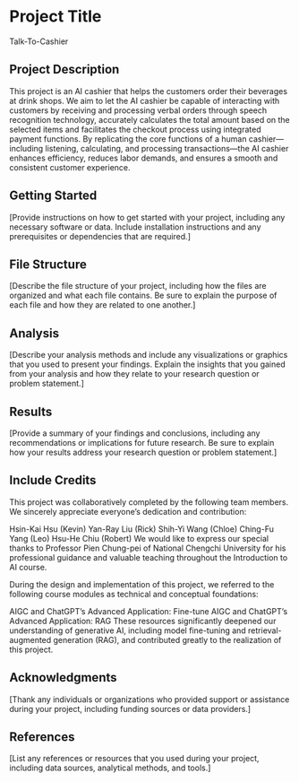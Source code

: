 # Project Title

Talk-To-Cashier

## Project Description

This project is an AI cashier that helps the customers order their beverages at drink shops. We aim to let the AI cashier be capable of interacting with customers by receiving and processing verbal orders through speech recognition technology, accurately calculates the total amount based on the selected items and facilitates the checkout process using integrated payment functions. By replicating the core functions of a human cashier—including listening, calculating, and processing transactions—the AI cashier enhances efficiency, reduces labor demands, and ensures a smooth and consistent customer experience.

## Getting Started

[Provide instructions on how to get started with your project, including any necessary software or data. Include installation instructions and any prerequisites or dependencies that are required.]

## File Structure

[Describe the file structure of your project, including how the files are organized and what each file contains. Be sure to explain the purpose of each file and how they are related to one another.]

## Analysis

[Describe your analysis methods and include any visualizations or graphics that you used to present your findings. Explain the insights that you gained from your analysis and how they relate to your research question or problem statement.]

## Results

[Provide a summary of your findings and conclusions, including any recommendations or implications for future research. Be sure to explain how your results address your research question or problem statement.]

## Include Credits
This project was collaboratively completed by the following team members. We sincerely appreciate everyone’s dedication and contribution:

Hsin-Kai Hsu (Kevin)
Yan-Ray Liu (Rick)
Shih-Yi Wang (Chloe)
Ching-Fu Yang (Leo)
Hsu-He Chiu (Robert)
We would like to express our special thanks to Professor Pien Chung-pei of National Chengchi University for his professional guidance and valuable teaching throughout the Introduction to AI course.

During the design and implementation of this project, we referred to the following course modules as technical and conceptual foundations:

AIGC and ChatGPT’s Advanced Application: Fine-tune
AIGC and ChatGPT’s Advanced Application: RAG
These resources significantly deepened our understanding of generative AI, including model fine-tuning and retrieval-augmented generation (RAG), and contributed greatly to the realization of this project.

## Acknowledgments

[Thank any individuals or organizations who provided support or assistance during your project, including funding sources or data providers.]

## References

[List any references or resources that you used during your project, including data sources, analytical methods, and tools.]
